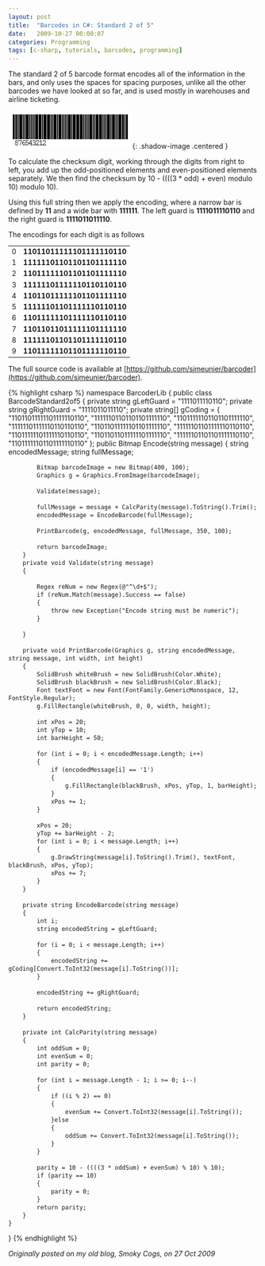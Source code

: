 ```yaml
---
layout: post
title:  "Barcodes in C#: Standard 2 of 5"
date:   2009-10-27 00:00:07
categories: Programming
tags: [c-sharp, tutorials, barcodes, programming]
---
```


The standard 2 of 5 barcode format encodes all of the information in the bars, and only uses the spaces for spacing purposes, unlike all the other barcodes we have looked at so far, and is used mostly in warehouses and airline ticketing.

![Standard 2 of 5](/assets/images/blog/barcodes/standard2of5.jpg){: .shadow-image .centered }

To calculate the checksum digit, working through the digits from right to left, you add up the odd-positioned elements and even-positioned elements separately. We then find the checksum by 10 - ((((3 * odd) + even) modulo 10) modulo 10).

Using this full string then we apply the encoding, where a narrow bar is defined by **11** and a wide bar with **111111**. The left guard is **1111011110110** and the right guard is **1111011011110**.

The encodings for each digit is as follows
<table border="0">
<tr>
<td>0</td>
<td><strong>11011011111101111110110</strong></td>
</tr>
<tr>
<td>1</td>
<td><strong>11111101101101101111110</strong></td>
</tr>
<tr>
<td>2</td>
<td><strong>11011111101101101111110</strong></td>
</tr>
<tr>
<td>3</td>
<td><strong>11111101111110110110110</strong></td>
</tr>
<tr>
<td>4</td>
<td><strong>11011011111101101111110</strong></td>
</tr>
<tr>
<td>5</td>
<td><strong>11111101101111110110110</strong></td>
</tr>
<tr>
<td>6</td>
<td><strong>11011111101111110110110</strong></td>
</tr>
<tr>
<td>7</td>
<td><strong>11011011011111101111110</strong></td>
</tr>
<tr>
<td>8</td>
<td><strong>11111101101101111110110</strong></td>
</tr>
<tr>
<td>9</td>
<td><strong>11011111101101111110110</strong></td>
</tr>
</table>
<!--more-->

The full source code is available at [https://github.com/sjmeunier/barcoder](https://github.com/sjmeunier/barcoder).

{% highlight csharp %}
namespace BarcoderLib
{
    public class BarcodeStandard2of5
    {
        private string gLeftGuard = "1111011110110";
        private string gRightGuard = "1111011011110";
        private string[] gCoding = { "11011011111101111110110", "11111101101101101111110", "11011111101101101111110", 
                                     "11111101111110110110110", "11011011111101101111110", "11111101101111110110110",
                                     "11011111101111110110110", "11011011011111101111110", "11111101101101111110110", "11011111101101111110110" };
        public Bitmap Encode(string message)
        {
            string encodedMessage;
            string fullMessage;

            Bitmap barcodeImage = new Bitmap(400, 100);
            Graphics g = Graphics.FromImage(barcodeImage);

            Validate(message);

            fullMessage = message + CalcParity(message).ToString().Trim();
            encodedMessage = EncodeBarcode(fullMessage);

            PrintBarcode(g, encodedMessage, fullMessage, 350, 100);

            return barcodeImage;
        }
        private void Validate(string message)
        {

            Regex reNum = new Regex(@"^\d+$");
            if (reNum.Match(message).Success == false)
            {
                throw new Exception("Encode string must be numeric");
            }

        }

        private void PrintBarcode(Graphics g, string encodedMessage, string message, int width, int height)
        {
            SolidBrush whiteBrush = new SolidBrush(Color.White);
            SolidBrush blackBrush = new SolidBrush(Color.Black);
            Font textFont = new Font(FontFamily.GenericMonospace, 12, FontStyle.Regular);
            g.FillRectangle(whiteBrush, 0, 0, width, height);

            int xPos = 20;
            int yTop = 10;
            int barHeight = 50;

            for (int i = 0; i < encodedMessage.Length; i++)
            {
                if (encodedMessage[i] == '1')
                {
                    g.FillRectangle(blackBrush, xPos, yTop, 1, barHeight);
                }
                xPos += 1;
            }

            xPos = 20;
            yTop += barHeight - 2;
            for (int i = 0; i < message.Length; i++)
            {
                g.DrawString(message[i].ToString().Trim(), textFont, blackBrush, xPos, yTop);
                xPos += 7;
            }
        }

        private string EncodeBarcode(string message)
        {
            int i;
            string encodedString = gLeftGuard;

            for (i = 0; i < message.Length; i++)
            {
                encodedString += gCoding[Convert.ToInt32(message[i].ToString())];
            }

            encodedString += gRightGuard;

            return encodedString;
        }

        private int CalcParity(string message)
        {
            int oddSum = 0;
            int evenSum = 0;
            int parity = 0;

            for (int i = message.Length - 1; i >= 0; i--)
            {
                if ((i % 2) == 0)
                {
                    evenSum += Convert.ToInt32(message[i].ToString());
                }else
                {
                    oddSum += Convert.ToInt32(message[i].ToString());
                }
            }

            parity = 10 - ((((3 * oddSum) + evenSum) % 10) % 10);
            if (parity == 10)
            {
                parity = 0;
            }
            return parity;
        }
    }
}
{% endhighlight %}

_Originally posted on my old blog, Smoky Cogs, on 27 Oct 2009_
